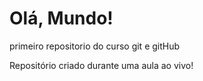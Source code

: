 # Olá, Mundo!
 primeiro repositorio do curso git e gitHub

 Repositório criado durante uma aula ao vivo!
